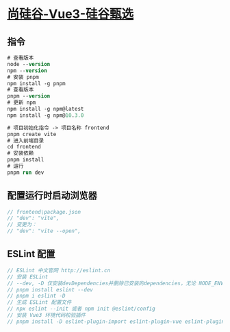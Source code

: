 # [尚硅谷-Vue3-硅谷甄选](https://www.youtube.com/playlist?list=PLmOn9nNkQxJECrx-JlaaJaC2gthMP7B7r)

## 指令

```ps
# 查看版本
node --version
npm --version
# 安装 pnpm
npm install -g pnpm
# 查看版本
pnpm --version
# 更新 npm
npm install -g npm@latest
npm install -g npm@10.3.0

# 项目初始化指令 -> 项目名称 frontend
pnpm create vite
# 进入前端目录
cd frontend
# 安装依赖
pnpm install
# 运行
pnpm run dev
```

## 配置运行时启动浏览器

```csharp
// frontend\package.json
// "dev": "vite",
// 变更为：
// "dev": "vite --open",
```

## ESLint 配置

```csharp
// ESLint 中文官网 http://eslint.cn
// 安装 ESLint
// --dev, -D 仅安装devDependencies并删除已安装的dependencies，无论 NODE_ENV是什么
// pnpm install eslint --dev
// pnpm i eslint -D
// 生成 ESLint 配置文件
// npx eslint --init 或者 npm init @eslint/config
// 安装 Vue3 环境代码校验插件
// pnpm install -D eslint-plugin-import eslint-plugin-vue eslint-plugin-node eslint-plugin-prettier eslint-config-prettier @babel/eslint-parser
```
